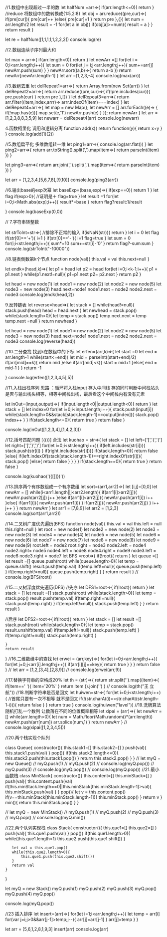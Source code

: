 //1.数组中出现超过一半的数
let halfNum =arr=>{
    if(arr.length<=0){
        return
    }
    //reduce 将数组中的数转换成{1:5,2:8}
    let obj = arr.reduce((pre,cur)=>{
         if(pre[cur]){
             pre[cur]++
         }else{
             pre[cur]=1
         }
         return pre
    },{})
    let num = arr.length/2
    let result = -1
    for(let a in obj){
        if(obj[a]>=num){
            result = a
        }
    }
    return result
} 

let re = halfNum([1,1,1,1,1,2,2,2])
console.log(re)

//2.数组连续子序列最大和 

let max = arr=>{
   if(arr.length<0){
       return
   }
   let newArr =[]
   for(let i = 0;i<arr.length;i++){
       let sum = 0
       for(let j = i;j<arr.length;j++){
          sum+=arr[j]
          newArr.push(sum)
       }
   }
   newArr.sort((a,b)=>{
       return a-b
   })
   return newArr[newArr.length-1]
}
let arr =[1,2,3,-4]
console.log(max(arr))

//3.数组去重
let delRepeat1=arr=>{
    return Array.from(new Set(arr))
}
let delRepeat2=arr=>{
    return arr.reduce((pre,cur)=>{
        if(!pre.includes(cur)){
             pre.push(cur)
        }
        return pre
    },[])
}
let delRepeat3=arr=>{
    return arr.filter((item,index,arrr)=> 
    arrr.indexOf(item)===index)
}
let delRepeat4=arr=>{
    let map = new Map();
    let newArr = []
    arr.forEach((e)=> {
        if(!map.has(e)){
            map.set(e,'1')
           newArr.push(e)
        }
    });
    return newArr
}
let arr =[1,2,3,8,8,3,5,9]
let newarr = delRepeat4(arr)
console.log(newarr)

4.函数柯里化 调用和逻辑分离
function add(x){
    return function(y){
        return x+y
    }
}
console.log(add(1)(2))

//5.数组扁平化 多维数组转一维
let ping1=arr=>{
    console.log(arr.flat())
}
let ping2=arr=>{
    return arr.toString().split(',').map(item=>{
        return parseInt(item)
    })
}

let ping3=arr=>{
    return arr.join(',').split(',').map(item=>{
        return parseInt(item)
    })
}

let arr = [1,2,3,4,[5,6,7,8],[9,10]]
console.log(ping3(arr))

//6.输出base的exp次幂
let baseExp=(base,exp)=>{
    if(exp==0){
        return 1
    }
    let flag
    if(exp>0){
        //证明是＋
        flag=true
    }
    let result =1
    for(let i=0;i<Math.abs(exp);i++){
        result*=base
    }
    return flag?result:1/result
   
}
console.log(baseExp(0,0))

// 7.字符串转整数

let strToInt=str=>{
    //排除不正常的输入
    if(isNaN(str)){
        return
    }
    let i = 0
    let flag
    if(str[0]=='+'){
        i=1
    }
    if(str[0]=='-'){
        i=1
        flag=true
    }
    let sum = 0
    for(i;i<str.length;i++){
        sum*=10
        sum+=str[i]-'0'
    }
    return flag?-sum:sum
}
console.log(strToInt("-10000"))

//8.链表倒数第k个节点
function node(val){
    this.val = val
    this.next=null
}

let endk=(head,k)=>{
    let p1 = head
    let p2 = head
    for(let i=0;i<k-1;i++){
        p1 = p1.next
    }
    while(p1.next!=null){
       p1=p1.next
       p2= p2.next
    }
    return p2
}

let head = new node(1)
let node1 = new node(2)
let node2 = new node(5)
let node3 = new node(3)
head.next=node1
node1.next = node2
node2.next = node3
console.log(endk(head,2))

9.反转链表
let reverse=head=>{
    let stack = []
    while(head!=null){
        stack.push(head)
        head = head.next
    }
    let newhead = stack.pop()
    while(stack.length>0){
        let temp = stack.pop()
        temp.next.next = temp
        temp.next =null
    }
    return newhead
}

let head = new node(1)
let node1 = new node(2)
let node2 = new node(5)
let node3 = new node(3)
head.next=node1
node1.next = node2
node2.next = node3
console.log(reverse(head))

//10.二分查找 找到k在数组中的下标
let erfen=(arr,k)=>{
    let start =0
    let end = arr.length-1
    while(start<=end){
        let mid = parseInt((start+end)/2)
        if(arr[mid]==k){
            return mid
        }else if(arr[mid]<k){
            start = mid+1
        }else{
            end = mid-1
        } 
    }
    return -1
    
}
console.log(erfen([1,2,3,4,5],5))

//11.入栈出栈序列 思路 ：循环将入栈input 存入中间栈 存的同时判断中间栈站头是否与输出栈头相等，相等中间栈出栈，最后看这个中间栈内有没有元素

let inOut=(input,output)=>{
    if(input.length<0||output.length<0){
        return
    }
    let stack = []
    let index=0
    for(let i=0;i<input.length;i++){
        stack.push(input[i])
        while(stack.length>0&&stack[stack.length-1]==output[index]){
            stack.pop()
            index++
        }
    }
    if(stack.length<=0){
        return true
    }
    return false
}

console.log(inOut([1,2,3,4],[1,4,2,3]))

//12.括号匹配问题 [{()}] 合法 
let kuohao = str=>{
    let stack = []
    let left=['[','{','(']
    let right=[']','}',')']
    for(let i=0;i<str.length;i++){
        if(left.includes(str[i])){
            stack.push(str[i])
        }
        if(right.includes(str[i])){
            if(stack.length<0){
                return false
            }else{
               if(left.indexOf(stack[stack.length-1])==right.indexOf(str[i])){
                   stack.pop()
               }else{
                   return false
               }
            }
        }
    }
    if(stack.length==0){
        return true
    }
    return false
}

console.log(kuohao('({[]]})'))

//13.排序两个有序数组成一个有序数组
let sort=(arr1,arr2)=>{
    let [i,j]=[0,0]
    let newArr = []
    while(i<arr1.length||j<arr2.length){
        if(arr1[i]>arr2[j]){
            newArr.push(arr2[j])
            j++
        }else if(arr1[i]<arr2[j]){
            newArr.push(arr1[i])
            i++
        }else{
            if(arr1[i]){
                newArr.push(arr1[i])
            }
            if(arr2[j]){
                newArr.push(arr2[j])
            }
            i++
            j++
        }
    }
    return newArr
}
let arr1 = [7,8,9]
let arr2 = [1,2,3]
console.log(sort(arr1,arr2))

//14.二叉树广度优先遍历(BFS)
function node(val){
    this.val = val
    this.left = null
    this.right=null
}
let root = new node(1)
let node2 = new node(2)
let node3 = new node(3)
let node4 = new node(4)
let node5 = new node(5)
let node6 = new node(6)
let node7 = new node(7)
let node8 = new node(8)
let node9 = new node(9)
root.left = node2
root.right = node3
node2.left = node4
node2.right= node5
node4.left = node8
node4.right = node9
node3.left = node6
node3.right = node7
let BFS =root=>{
   if(!root){
       return
   }
   let queue =[]
   let result =[]
   queue.push(root)
   while(queue.length>0){
        let temp = queue.shift()
        result.push(temp.val)
        if(temp.left!=null){
           queue.push(temp.left)
        }
        if(temp.right!=null){
            queue.push(temp.right)
        }
   }
   return result
}
// console.log(BFS(root))

//15.二叉树深度优先遍历(DFS)
//先序
let DFS1=root=>{
    if(!root){
        return
    }
    let stack = []
    let result =[]
    stack.push(root)
    while(stack.length>0){
        let temp = stack.pop()
        result.push(temp.val)
        if(temp.right!=null){
            stack.push(temp.right)
        }
        if(temp.left!=null){
            stack.push(temp.left)
        }
    }
    return result
}

//后序
let DFS2=root=>{
    if(!root){
        return
    }
    let stack = []
    let result =[]
    stack.push(root)
    while(stack.length>0){
        let temp = stack.pop()
        result.unshift(temp.val)
        if(temp.left!=null){
            stack.push(temp.left)
        }
        if(temp.right!=null){
            stack.push(temp.right)
        }
        
    }
    return result
}
//16.二维数组中的查找
let erwei = (arr,key)=>{
    for(let i=0;i<arr.length;i++){
        for(let j=0;j<arr[i].length;j++){
            if(arr[i][j]==key){
                return true
            }
        }
    }
    return false
}
// let arr = [1,2,[3,4],[2,8,9]]
// console.log(erwei(arr,9))

//17.替换字符串的空格成20%
let th = (str)=>{
    return str.split('').map((item)=>{
        if(item==' '){
            item='20%'
        }
        return item
    }).join('')
}
// console.log(th("王 立 航"))
//18.判断字符串是否是回文
let huiwen=str=>{
    for(let i=0;i<str.length;i++){
        //首尾只要有一次不相等 就不是回文
        if(!(str.charAt(i)==str.charAt(str.length-1-i))){
            return false
        }
    }
    return true
}
console.log(huiwen("lavel"))
//19.洗牌算法 随机打乱一个数列 让数落在不同的位置概率相等
let xipai = (arr)=>{
    let newArr = []
    while(arr.length>0){
        let num = Math.floor(Math.random()*(arr.length))
        newArr.push(arr[num])
        arr.splice(num,1)
    }
    return newArr
}
// console.log(xipai([1,2,3,4,5]))

//20.两个栈实现个队列

class Queue{
    constructor(){
        this.stack1=[]
        this.stack2=[]
    }
    push(val){
       this.stack1.push(val)
    }
    pop(){
        if(this.stack2.length<=0){
            this.stack2.push(this.stack1.pop())
        }
        return this.stack2.pop()
    }
}
// let myQ = new Queue()
// myQ.push(1)
// myQ.push(2)
// console.log(myQ.pop())
// myQ.push(3)
// console.log(myQ.pop())
// console.log(myQ.pop())
//21.最小函数栈
class MinStack{
    constructor(){
        this.content=[]
        this.minStack=[]
    }
    push(val){
       this.content.push(val)
       if(this.minStack.length==0||this.minStack[this.minStack.length-1]>val){
           this.minStack.push(val)
       }
    }
    pop(){
        let v = this.content.pop()
        if(v==this.minStack[this.minStack.length-1]){
            this.minStack.pop()
        }
        return v
    }
    min(){
        return this.minStack.pop()
    }
}

// let myQ = new MinStack()
// myQ.push(1)
// myQ.push(2)
// myQ.push(3)
// myQ.pop()
// console.log(myQ.min())

//22.两个队列实现栈
class Stack{
    constructor(){
        this.que1=[]
        this.que2=[]
    }
    push(val){
       this.que1.push(val)
    }
    pop(){
       if(this.que1.length>0){
           while(this.que1.length>1)
               this.que2.push(this.que1.shift()) 
       }
     
       let val = this.que1.pop()
       while(this.que2.length>0){
           this.que1.push(this.que2.shift())
       }
       return val
    }
}

let myQ = new Stack()
myQ.push(1)
myQ.push(2)
myQ.push(3)
myQ.pop()
myQ.push(4)
myQ.pop()

console.log(myQ.pop())

//23 插入排序
let insert=(arr)=>{
    for(let i=1;i<arr.length;i++){
        let temp = arr[i]
        for(var j=i;j>0&&arr[j-1]>temp;j--){
            arr[j]=arr[j-1]
        }
        arr[j]=temp
    }
}

let arr = [5,6,1,2,8,1,9,3]
insert(arr)
console.log(arr)
